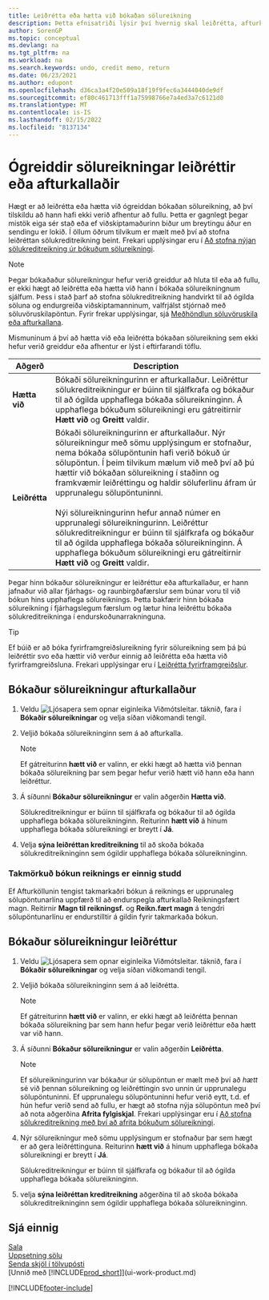 ```yaml
---
title: Leiðrétta eða hætta við bókaðan sölureikning
description: Þetta efnisatriði lýsir því hvernig skal leiðrétta, afturkalla eða hætta við bókaðan sölureikning og jafna sölukreditreikning.
author: SorenGP
ms.topic: conceptual
ms.devlang: na
ms.tgt_pltfrm: na
ms.workload: na
ms.search.keywords: undo, credit memo, return
ms.date: 06/23/2021
ms.author: edupont
ms.openlocfilehash: d36ca3a4f20e509a18f19f9fec6a3444040de9df
ms.sourcegitcommit: ef80c461713fff1a75998766e7a4ed3a7c6121d0
ms.translationtype: MT
ms.contentlocale: is-IS
ms.lasthandoff: 02/15/2022
ms.locfileid: "8137134"
---
```

# <a name="correct-or-cancel-unpaid-sales-invoices"></a>Ógreiddir sölureikningar leiðréttir eða afturkallaðir

Hægt er að leiðrétta eða hætta við ógreiddan bókaðan sölureikning, að því tilskildu að hann hafi ekki verið afhentur að fullu. Þetta er gagnlegt þegar mistök eiga sér stað eða ef viðskiptamaðurinn biður um breytingu áður en sendingu er lokið. Í öllum öðrum tilvikum er mælt með því að stofna leiðréttan sölukreditreikning beint. Frekari upplýsingar eru í [Að stofna nýjan sölukreditreikning úr bókuðum sölureikningi](sales-how-process-sales-returns-cancellations.md#to-create-a-sales-credit-memo-from-a-posted-sales-invoice).  

> [!NOTE]  
> Þegar bókaðaður sölureikningur hefur verið greiddur að hluta til eða að fullu, er ekki hægt að leiðrétta eða hætta við hann í bókaða sölureikningnum sjálfum. Þess i stað þarf að stofna sölukreditreikning handvirkt til að ógilda söluna og endurgreiða viðskiptamanninum, valfrjálst stjórnað með söluvöruskilapöntun. Fyrir frekar upplýsingar, sjá [Meðhöndlun söluvöruskila eða afturkallana](sales-how-process-sales-returns-cancellations.md).

Mismuninum á því að hætta við eða leiðrétta bókaðan sölureikning sem ekki hefur verið greiddur eða afhentur er lýst í eftirfarandi töflu.

| Aðgerð | Description |
| --- | --- |
| **Hætta við** |Bókaði sölureikningurinn er afturkallaður. Leiðréttur sölukreditreikningur er búinn til sjálfkrafa og bókaður til að ógilda upphaflega bókaða sölureikninginn. Á upphaflega bókuðum sölureikningi eru gátreitirnir **Hætt við** og **Greitt** valdir. |
| **Leiðrétta** |Bókaði sölureikningurinn er afturkallaður. Nýr sölureikningur með sömu upplýsingum er stofnaður, nema bókaða sölupöntunin hafi verið bókuð úr sölupöntun. Í þeim tilvikum mælum við með því að þú hættir við bókaðan sölureikning í staðinn og framkvæmir leiðréttingu og haldir söluferlinu áfram úr upprunalegu sölupöntuninni. <br/><br/>Nýi sölureikningurinn hefur annað númer en upprunalegi sölureikningurinn. Leiðréttur sölukreditreikningur er búinn til sjálfkrafa og bókaður til að ógilda upphaflega bókaða sölureikninginn. Á upphaflega bókuðum sölureikningi eru gátreitirnir **Hætt við** og **Greitt** valdir. |

Þegar hinn bókaður sölureikningur er leiðréttur eða afturkallaður, er hann jafnaður við allar fjárhags- og raunbirgðafærslur sem búnar voru til við bókun hins upphaflega sölureiknings. Þetta bakfærir hinn bókaða sölureikning í fjárhagslegum færslum og lætur hina leiðréttu bókaða sölukreditreikninga í endurskoðunarrakninguna.  

> [!TIP]
> Ef búið er að bóka fyrirframgreiðslureikning fyrir sölureikning sem þá þú leiðréttir svo eða hættir við verður einnig að leiðrétta eða hætta við fyrirframgreiðsluna. Frekari upplýsingar eru í [Leiðrétta fyrirframgreiðslur](finance-how-to-correct-prepayments.md).

## <a name="to-cancel-a-posted-sales-invoice"></a>Bókaður sölureikningur afturkallaður

1. Veldu ![Ljósapera sem opnar eiginleika Viðmótsleitar.](media/ui-search/search_small.png "Segðu mér hvað þú vilt gera") táknið, fara í **Bókaðir sölureikningar** og velja síðan viðkomandi tengil.  
2. Veljið bókaða sölureikninginn sem á að afturkalla.

    > [!NOTE]  
    >   Ef gátreiturinn **hætt við** er valinn, er ekki hægt að hætta við þennan bókaða sölureikning þar sem þegar hefur verið hætt við hann eða hann leiðréttur.
3. Á síðunni **Bókaður sölureikningur** er valin aðgerðin **Hætta við**.

    Sölukreditreikningur er búinn til sjálfkrafa og bókaður til að ógilda upphaflega bókaða sölureikninginn. Reiturinn **hætt við** á hinum upphaflega bókaða sölureikningi er breytt í **Já**.
4. Velja **sýna leiðréttan kreditreikning** til að skoða bókaða sölukreditreikninginn sem ógildir upphaflega bókaða sölureikninginn.

### <a name="partial-invoice-posting-also-supported"></a>Takmörkuð bókun reiknings er einnig studd

Ef Afturköllunin tengist takmarkaðri bókun á reiknings er upprunaleg sölupöntunarlína uppfærð til að endurspegla afturkallað Reikningsfært magn. Reitirnir **Magn til reikningsf.** og **Reikn.fært magn** á tengdri sölupöntunarlínu er endurstilltir á gildin fyrir takmarkaða bókun.

## <a name="to-correct-a-posted-sales-invoice"></a>Bókaður sölureikningur leiðréttur

1. Veldu ![Ljósapera sem opnar eiginleika Viðmótsleitar.](media/ui-search/search_small.png "Segðu mér hvað þú vilt gera") táknið, fara í **Bókaðir sölureikningar** og velja síðan viðkomandi tengil.  
2. Veljið bókaða sölureikninginn sem á að leiðrétta.

    > [!NOTE]  
    >   Ef gátreiturinn **hætt við** er valinn, er ekki hægt að leiðrétta þennan bókaða sölureikning þar sem hann hefur þegar verið leiðréttur eða hætt var við hann.
3. Á síðunni **Bókaður sölureikningur** er valin aðgerðin **Leiðrétta**.  

    > [!NOTE]
    > Ef sölureikningurinn var bókaður úr sölupöntun er mælt með því að *hætt* sé við þennan sölureikning og leiðréttingin svo unnin úr upprunalegu sölupöntuninni. Ef upprunalegu sölupöntuninni hefur verið eytt, t.d. ef hún hefur verið send að fullu, er hægt að stofna nýja sölupöntun með því að nota aðgerðina **Afrita fylgiskjal**. Frekari upplýsingar eru í [Að stofna sölukreditreikning með því að afrita bókuðum sölureikningi](sales-how-process-sales-returns-cancellations.md#to-create-a-sales-credit-memo-by-copying-a-posted-sales-invoice).
4. Nýr sölureikningur með sömu upplýsingum er stofnaður þar sem hægt er að gera leiðréttinguna. Reiturinn **hætt við** á hinum upphaflega bókaða sölureikningi er breytt í **Já**.

    Sölukreditreikningur er búinn til sjálfkrafa og bókaður til að ógilda upphaflega bókaða sölureikninginn.
5. velja **sýna leiðréttan kreditreikning** aðgerðina til að skoða bókaða sölukreditreikninginn sem ógildir upphaflega bókaða sölureikninginn.

## <a name="see-also"></a>Sjá einnig

[Sala](sales-manage-sales.md)  
[Uppsetning sölu](sales-setup-sales.md)  
[Senda skjöl í tölvupósti](ui-how-send-documents-email.md)  
[Unnið með [!INCLUDE[prod_short](includes/prod_short.md)]](ui-work-product.md)


[!INCLUDE[footer-include](includes/footer-banner.md)]